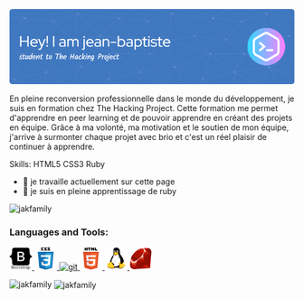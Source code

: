 ![Header](./img/github-header-image.png)

En pleine reconversion professionnelle dans le monde du développement, je suis en formation chez The Hacking Project. Cette formation me permet d'apprendre en peer learning et de pouvoir apprendre en créant des projets en équipe. Grâce à ma volonté, ma motivation et le soutien de mon équipe, j'arrive à surmonter chaque projet avec brio et c'est un réel plaisir de continuer à apprendre.

Skills: HTML5 CSS3 Ruby  

- 🔭 je travaille actuellement sur cette page 
- 🔭 je suis en pleine apprentissage de ruby

<p align="left"> <img src="https://komarev.com/ghpvc/?username=jakfamily&label=Profile%20views&color=0e75b6&style=flat" alt="jakfamily" /> </p>


<p align="left">
</p>

<h3 align="left">Languages and Tools:</h3>
<p align="left"> <a href="https://getbootstrap.com" target="_blank" rel="noreferrer"> <img src="https://raw.githubusercontent.com/devicons/devicon/master/icons/bootstrap/bootstrap-plain-wordmark.svg" alt="bootstrap" width="40" height="40"/> </a> <a href="https://www.w3schools.com/css/" target="_blank" rel="noreferrer"> <img src="https://raw.githubusercontent.com/devicons/devicon/master/icons/css3/css3-original-wordmark.svg" alt="css3" width="40" height="40"/> </a> <a href="https://git-scm.com/" target="_blank" rel="noreferrer"> <img src="https://www.vectorlogo.zone/logos/git-scm/git-scm-icon.svg" alt="git" width="40" height="40"/> </a> <a href="https://www.w3.org/html/" target="_blank" rel="noreferrer"> <img src="https://raw.githubusercontent.com/devicons/devicon/master/icons/html5/html5-original-wordmark.svg" alt="html5" width="40" height="40"/> </a> <a href="https://www.linux.org/" target="_blank" rel="noreferrer"> <img src="https://raw.githubusercontent.com/devicons/devicon/master/icons/linux/linux-original.svg" alt="linux" width="40" height="40"/> </a> <a href="https://www.ruby-lang.org/en/" target="_blank" rel="noreferrer"> <img src="https://raw.githubusercontent.com/devicons/devicon/master/icons/ruby/ruby-original.svg" alt="ruby" width="40" height="40"/> </a> </p>

<p><img align="left" src="https://github-readme-stats.vercel.app/api/top-langs?username=jakfamily&show_icons=true&locale=en&layout=compact" alt="jakfamily" /></p>

<p>&nbsp;<img align="center" src="https://github-readme-stats.vercel.app/api?username=jakfamily&show_icons=true&locale=en" alt="jakfamily" /></p>
